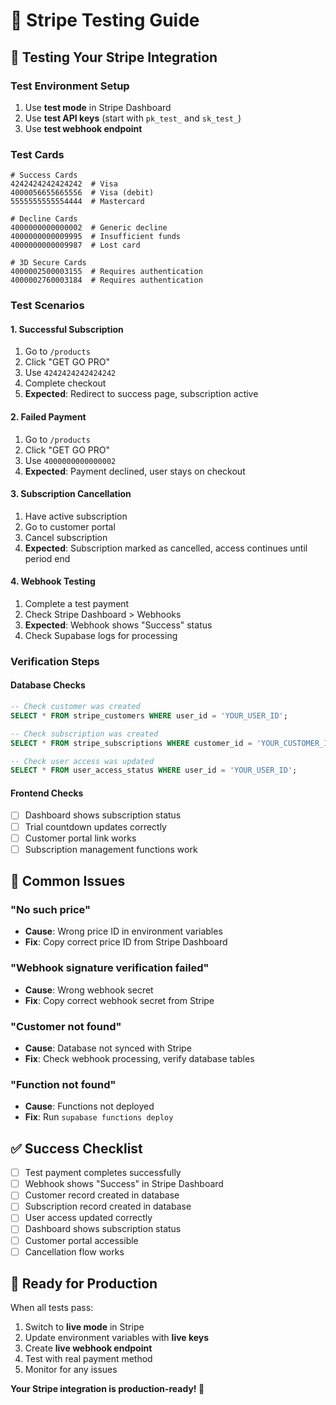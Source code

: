 # 🧪 Stripe Testing Guide

## 🎯 **Testing Your Stripe Integration**

### **Test Environment Setup**
1. Use **test mode** in Stripe Dashboard
2. Use **test API keys** (start with `pk_test_` and `sk_test_`)
3. Use **test webhook endpoint**

### **Test Cards**
```
# Success Cards
4242424242424242  # Visa
4000056655665556  # Visa (debit)
5555555555554444  # Mastercard

# Decline Cards
4000000000000002  # Generic decline
4000000000009995  # Insufficient funds
4000000000009987  # Lost card

# 3D Secure Cards
4000002500003155  # Requires authentication
4000002760003184  # Requires authentication
```

### **Test Scenarios**

#### **1. Successful Subscription**
1. Go to `/products`
2. Click "GET GO PRO"
3. Use `4242424242424242`
4. Complete checkout
5. **Expected**: Redirect to success page, subscription active

#### **2. Failed Payment**
1. Go to `/products`
2. Click "GET GO PRO"
3. Use `4000000000000002`
4. **Expected**: Payment declined, user stays on checkout

#### **3. Subscription Cancellation**
1. Have active subscription
2. Go to customer portal
3. Cancel subscription
4. **Expected**: Subscription marked as cancelled, access continues until period end

#### **4. Webhook Testing**
1. Complete a test payment
2. Check Stripe Dashboard > Webhooks
3. **Expected**: Webhook shows "Success" status
4. Check Supabase logs for processing

### **Verification Steps**

#### **Database Checks**
```sql
-- Check customer was created
SELECT * FROM stripe_customers WHERE user_id = 'YOUR_USER_ID';

-- Check subscription was created
SELECT * FROM stripe_subscriptions WHERE customer_id = 'YOUR_CUSTOMER_ID';

-- Check user access was updated
SELECT * FROM user_access_status WHERE user_id = 'YOUR_USER_ID';
```

#### **Frontend Checks**
- [ ] Dashboard shows subscription status
- [ ] Trial countdown updates correctly
- [ ] Customer portal link works
- [ ] Subscription management functions work

## 🚨 **Common Issues**

### **"No such price"**
- **Cause**: Wrong price ID in environment variables
- **Fix**: Copy correct price ID from Stripe Dashboard

### **"Webhook signature verification failed"**
- **Cause**: Wrong webhook secret
- **Fix**: Copy correct webhook secret from Stripe

### **"Customer not found"**
- **Cause**: Database not synced with Stripe
- **Fix**: Check webhook processing, verify database tables

### **"Function not found"**
- **Cause**: Functions not deployed
- **Fix**: Run `supabase functions deploy`

## ✅ **Success Checklist**

- [ ] Test payment completes successfully
- [ ] Webhook shows "Success" in Stripe Dashboard
- [ ] Customer record created in database
- [ ] Subscription record created in database
- [ ] User access updated correctly
- [ ] Dashboard shows subscription status
- [ ] Customer portal accessible
- [ ] Cancellation flow works

## 🎉 **Ready for Production**

When all tests pass:
1. Switch to **live mode** in Stripe
2. Update environment variables with **live keys**
3. Create **live webhook endpoint**
4. Test with real payment method
5. Monitor for any issues

**Your Stripe integration is production-ready! 🚀**